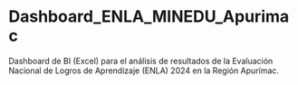 # Dashboard_ENLA_MINEDU_Apurimac
Dashboard de BI (Excel) para el análisis de resultados de la Evaluación Nacional de Logros de Aprendizaje (ENLA) 2024 en la Región Apurímac.
